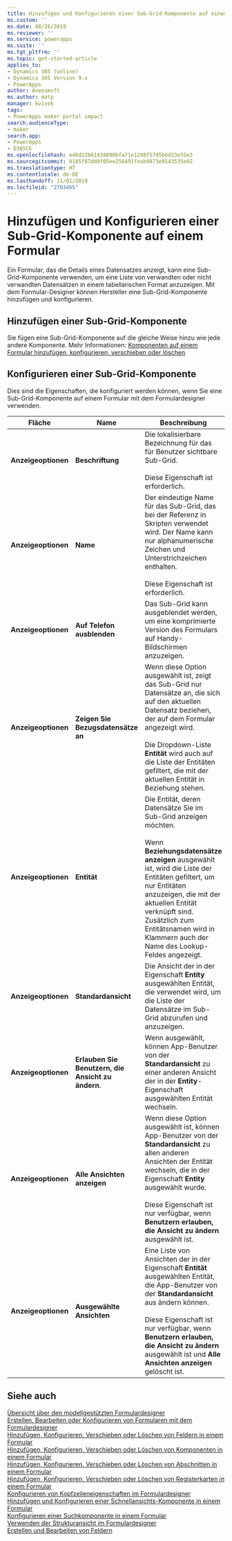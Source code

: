 ```yaml
---
title: Hinzufügen und Konfigurieren einer Sub-Grid-Komponente auf einem Formular | MicrosoftDocs
ms.custom: ''
ms.date: 08/26/2019
ms.reviewer: ''
ms.service: powerapps
ms.suite: ''
ms.tgt_pltfrm: ''
ms.topic: get-started-article
applies_to:
- Dynamics 365 (online)
- Dynamics 365 Version 9.x
- PowerApps
author: Aneesmsft
ms.author: matp
manager: kvivek
tags:
- PowerApps maker portal impact
search.audienceType:
- maker
search.app:
- PowerApps
- D365CE
ms.openlocfilehash: e46d12b61438890bfa71e1298f5745b6d23e55e3
ms.sourcegitcommit: 8185f87dddf05ee256491feab9873e9143535e02
ms.translationtype: HT
ms.contentlocale: de-DE
ms.lasthandoff: 11/01/2019
ms.locfileid: "2703465"
---
```

<!-- note from editor: I recommend removing the hyphen from "sub-grid" based on the style guide entry for sub: https://styleguides.azurewebsites.net/Styleguide/Read?id=2700&topicid=28872. I didn't change it here because I don't know how wide an impact that might have. -->


# <a name="add-and-configure-a-sub-grid-component-on-a-form"></a>Hinzufügen und Konfigurieren einer Sub-Grid-Komponente auf einem Formular  
Ein Formular, das die Details eines Datensatzes anzeigt, kann eine Sub-Grid-Komponente verwenden, um eine Liste von verwandten oder nicht verwandten Datensätzen in einem tabellarischen Format anzuzeigen. Mit dem Formular-Designer können Hersteller eine Sub-Grid-Komponente hinzufügen und konfigurieren.

## <a name="add-a-sub-grid-component"></a>Hinzufügen einer Sub-Grid-Komponente
Sie fügen eine Sub-Grid-Komponente auf die gleiche Weise hinzu wie jede andere Komponente. Mehr Informationen: [Komponenten auf einem Formular hinzufügen, konfigurieren, verschieben oder löschen](add-move-configure-or-delete-components-on-form.md)

## <a name="configure-a-sub-grid-component"></a>Konfigurieren einer Sub-Grid-Komponente
Dies sind die Eigenschaften, die konfiguriert werden können, wenn Sie eine Sub-Grid-Komponente auf einem Formular mit dem Formulardesigner verwenden.


|Fläche   |Name  |Beschreibung  |
|---------|---------|---------|
| **Anzeigeoptionen** | **Beschriftung** | Die lokalisierbare Bezeichnung für das für Benutzer sichtbare Sub-Grid. <br /><br />Diese Eigenschaft ist erforderlich.|
| **Anzeigeoptionen** |  **Name** |  Der eindeutige Name für das Sub-Grid, das bei der Referenz in Skripten verwendet wird. Der Name kann nur alphanumerische Zeichen und Unterstrichzeichen enthalten. <br /><br />Diese Eigenschaft ist erforderlich. |
| **Anzeigeoptionen** | **Auf Telefon ausblenden** |  Das Sub-Grid kann ausgeblendet werden, um eine komprimierte Version des Formulars auf Handy-Bildschirmen anzuzeigen. |
| **Anzeigeoptionen** | **Zeigen Sie Bezugsdatensätze an** |  Wenn diese Option ausgewählt ist, zeigt das Sub-Grid nur Datensätze an, die sich auf den aktuellen Datensatz beziehen, der auf dem Formular angezeigt wird. <br /><br />Die Dropdown-Liste **Entität** wird auch auf die Liste der Entitäten gefiltert, die mit der aktuellen Entität in Beziehung stehen. |
| **Anzeigeoptionen** | **Entität** |  Die Entität, deren Datensätze Sie im Sub-Grid anzeigen möchten. <br /><br />Wenn **Beziehungsdatensätze anzeigen** ausgewählt ist, wird die Liste der Entitäten gefiltert, um nur Entitäten anzuzeigen, die mit der aktuellen Entität verknüpft sind. Zusätzlich zum Entitätsnamen wird in Klammern auch der Name des Lookup-Feldes angezeigt. |
| **Anzeigeoptionen** | **Standardansicht** |  Die Ansicht der in der Eigenschaft **Entity** ausgewählten Entität, die verwendet wird, um die Liste der Datensätze im Sub-Grid abzurufen und anzuzeigen. |
| **Anzeigeoptionen** | **Erlauben Sie Benutzern, die Ansicht zu ändern**. |  Wenn ausgewählt, können App-Benutzer von der **Standardansicht** zu einer anderen Ansicht der in der **Entity**-Eigenschaft ausgewählten Entität wechseln. |
| **Anzeigeoptionen** | **Alle Ansichten anzeigen** |  Wenn diese Option ausgewählt ist, können App-Benutzer von der **Standardansicht** zu allen anderen Ansichten der Entität wechseln, die in der Eigenschaft **Entity** ausgewählt wurde. <br /><br />Diese Eigenschaft ist nur verfügbar, wenn **Benutzern erlauben, die Ansicht zu ändern** ausgewählt ist. |
| **Anzeigeoptionen** | **Ausgewählte Ansichten** |  Eine Liste von Ansichten der in der Eigenschaft **Entität** ausgewählten Entität, die App-Benutzer von der **Standardansicht** aus ändern können. <br /><br />Diese Eigenschaft ist nur verfügbar, wenn **Benutzern erlauben, die Ansicht zu ändern** ausgewählt ist und **Alle Ansichten anzeigen** gelöscht ist. |

## <a name="see-also"></a>Siehe auch
[Übersicht über den modellgestützten Formulardesigner](form-designer-overview.md)  
[Erstellen, Bearbeiten oder Konfigurieren von Formularen mit dem Formulardesigner](create-and-edit-forms.md)  
[Hinzufügen, Konfigurieren, Verschieben oder Löschen von Feldern in einem Formular](add-move-or-delete-fields-on-form.md)  
[Hinzufügen, Konfigurieren, Verschieben oder Löschen von Komponenten in einem Formular](add-move-configure-or-delete-components-on-form.md)  
[Hinzufügen, Konfigurieren, Verschieben oder Löschen von Abschnitten in einem Formular](add-move-or-delete-sections-on-form.md)  
[Hinzufügen, Konfigurieren, Verschieben oder Löschen von Registerkarten in einem Formular](add-move-or-delete-tabs-on-form.md)  
[Konfigurieren von Kopfzeileneigenschaften im Formulardesigner](form-designer-header-properties.md)  
[Hinzufügen und Konfigurieren einer Schnellansichts-Komponente in einem Formular](form-designer-add-configure-quickview.md)  
[Konfigurieren einer Suchkomponente in einem Formular](form-designer-add-configure-lookup.md)  
[Verwenden der Strukturansicht im Formulardesigner](using-tree-view-on-form.md)  
[Erstellen und Bearbeiten von Feldern](../common-data-service/create-edit-field-portal.md)  
